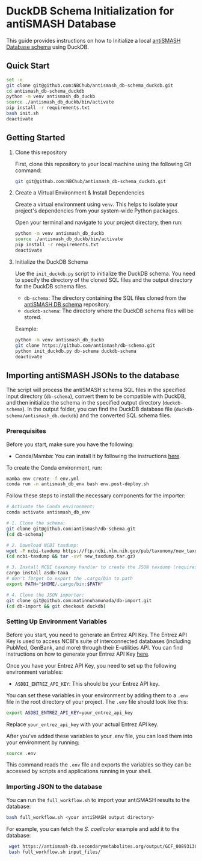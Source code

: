 # DuckDB Schema Initialization for antiSMASH Database

This guide provides instructions on how to Initialize a local [antiSMASH Database schema](https://github.com/antismash/db-schema.git) using DuckDB.

## Quick Start

```bash
set -e
git clone git@github.com:NBChub/antismash_db-schema_duckdb.git
cd antismash_db-schema_duckdb
python -m venv antismash_db_duckb
source ./antismash_db_duckb/bin/activate
pip install -r requirements.txt
bash init.sh
deactivate
```

## Getting Started

1. Clone this repository

   First, clone this repository to your local machine using the following Git command:

   ```bash
   git git@github.com:NBChub/antismash_db-schema_duckdb.git
   ```

2. Create a Virtual Environment & Install Dependencies

    Create a virtual environment using `venv`. This helps to isolate your project's dependencies from your system-wide Python packages.

    Open your terminal and navigate to your project directory, then run:

    ```bash
    python -m venv antismash_db_duckb
    source ./antismash_db_duckb/bin/activate
    pip install -r requirements.txt
    deactivate
    ```

3. Initialize the DuckDB Schema

    Use the `init_duckdb.py` script to initialize the DuckDB schema. You need to specify the directory of the cloned SQL files and the output directory for the DuckDB schema files.

    - `db-schema`: The directory containing the SQL files cloned from the [antiSMASH DB schema](https://github.com/antismash/db-schema.git) repository.
    - `duckdb-schema`: The directory where the DuckDB schema files will be stored.

    Example:

    ```bash
    python -m venv antismash_db_duckb
    git clone https://github.com/antismash/db-schema.git
    python init_duckdb.py db-schema duckdb-schema
    deactivate
    ```

## Importing antiSMASH JSONs to the database
The script will process the antiSMASH schema SQL files in the specified input directory (`db-schema`), convert them to be compatible with DuckDB, and then initialize the schema in the specified output directory (`duckdb-schema`). In the output folder, you can find the DuckDB database file (`duckdb-schema/antismash_db.duckdb`) and the converted SQL schema files.

### Prerequisites

Before you start, make sure you have the following:

- Conda/Mamba: You can install it by following the instructions [here](https://github.com/conda-forge/miniforge#mambaforge).

To create the Conda environment, run:

```bash
mamba env create -f env.yml
conda run -n antismash_db_env bash env.post-deploy.sh
```

Follow these steps to install the necessary components for the importer:

```bash
# Activate the Conda environment:
conda activate antismash_db_env

# 1. Clone the schema:
git clone git@github.com:antismash/db-schema.git
(cd db-schema)

# 2. Download NCBI taxdump:
wget -P ncbi-taxdump https://ftp.ncbi.nlm.nih.gov/pub/taxonomy/new_taxdump/new_taxdump.tar.gz -nc
(cd ncbi-taxdump && tar -xvf new_taxdump.tar.gz)

# 3. Install NCBI taxonomy handler to create the JSON taxdump (requires Rust):
cargo install asdb-taxa
# don't forget to export the .cargo/bin to path
export PATH="$HOME/.cargo/bin:$PATH"

# 4. Clone the JSON importer:
git clone git@github.com:matinnuhamunada/db-import.git
(cd db-import && git checkout duckdb)
```

### Setting Up Environment Variables
Before you start, you need to generate an Entrez API Key. The Entrez API Key is used to access NCBI's suite of interconnected databases (including PubMed, GenBank, and more) through their E-utilities API. You can find instructions on how to generate your Entrez API Key [here](https://ncbiinsights.ncbi.nlm.nih.gov/2017/11/02/new-api-keys-for-the-e-utilities/).

Once you have your Entrez API Key, you need to set up the following environment variables:

- `ASDBI_ENTREZ_API_KEY`: This should be your Entrez API key.

You can set these variables in your environment by adding them to a `.env` file in the root directory of your project. The `.env` file should look like this:

```bash
export ASDBI_ENTREZ_API_KEY=your_entrez_api_key
```

Replace `your_entrez_api_key` with your actual Entrez API key.

After you've added these variables to your .env file, you can load them into your environment by running:

```bash
source .env
```

This command reads the `.env` file and exports the variables so they can be accessed by scripts and applications running in your shell.

### Importing JSON to the database
You can run the `full_workflow.sh` to import your antiSMASH results to the database:

```bash
bash full_workflow.sh <your antiSMASH output directory>
```

For example, you can fetch the _S. coelicolor_ example and add it to the database:

```bash
 wget https://antismash-db.secondarymetabolites.org/output/GCF_008931305.1/GCF_008931305.1.json -nc -P input_files/
 bash full_workflow.sh input_files/
```
